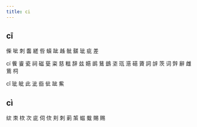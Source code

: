 ```yaml
---
title: ci
---
```


## cī
偨
呲
刺
齹
縒
呰
蠀
跐
趀
骴
髊
玼
疵
差



cí
飺
餈
瓷
祠
磁
甆
粢
慈
糍
辞
兹
嬨
鹚
鶿
鷀
垐
珁
濨
礠
薋
詞
辝
茨
词
辤
辭
雌
鴜
柌
















cǐ
玼
皉
此
泚
啙
佌
跐
鮆
## cì
絘
朿
栨
次
庛
伺
佽
刾
刺
莿
茦
螆
蛓
賜
赐
